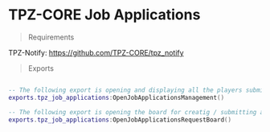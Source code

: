 
# TPZ-CORE Job Applications

> Requirements

TPZ-Notify: https://github.com/TPZ-CORE/tpz_notify

> Exports

```lua

-- The following export is opening and displaying all the players submitted job applications.
exports.tpz_job_applications:OpenJobApplicationsManagement()

-- The following export is opening the board for creatig / submitting a new job application request.
exports.tpz_job_applications:OpenJobApplicationsRequestBoard()
```

